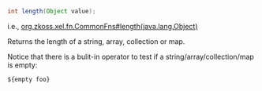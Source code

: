 ```java
int length(Object value);
```

  
i.e.,
[org.zkoss.xel.fn.CommonFns#length(java.lang.Object)](https://www.zkoss.org/javadoc/latest/zk/org/zkoss/xel/fn/CommonFns.html#length(java.lang.Object))

Returns the length of a string, array, collection or map.

Notice that there is a bulit-in operator to test if a
string/array/collection/map is empty:

```xml
${empty foo}
```


